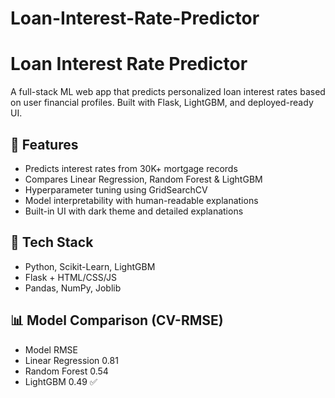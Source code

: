 # Loan-Interest-Rate-Predictor

#  Loan Interest Rate Predictor

A full-stack ML web app that predicts personalized loan interest rates based on user financial profiles. Built with Flask, LightGBM, and deployed-ready UI.

## 🚀 Features

- Predicts interest rates from 30K+ mortgage records
- Compares Linear Regression, Random Forest & LightGBM
- Hyperparameter tuning using GridSearchCV
- Model interpretability with human-readable explanations
- Built-in UI with dark theme and detailed explanations

## 🧠 Tech Stack

- Python, Scikit-Learn, LightGBM
- Flask + HTML/CSS/JS
- Pandas, NumPy, Joblib

## 📊 Model Comparison (CV-RMSE)

- Model	              RMSE
- Linear Regression	  0.81
- Random Forest	      0.54
- LightGBM	          0.49 ✅

